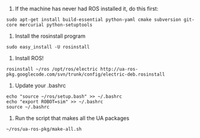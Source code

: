   1. If the machine has never had ROS installed it, do this first:
```
sudo apt-get install build-essential python-yaml cmake subversion git-core mercurial python-setuptools
```
  1. Install the rosinstall program
```
sudo easy_install -U rosinstall
```
  1. Install ROS!
```
rosinstall ~/ros /opt/ros/electric http://ua-ros-pkg.googlecode.com/svn/trunk/config/electric-deb.rosinstall
```
  1. Update your .bashrc
```
echo "source ~/ros/setup.bash" >> ~/.bashrc
echo "export ROBOT=sim" >> ~/.bashrc
source ~/.bashrc
```
  1. Run the script that makes all the UA packages
```
~/ros/ua-ros-pkg/make-all.sh
```